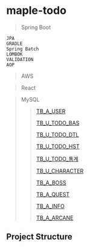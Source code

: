 # maple-todo

> Spring Boot
>   
    JPA
    GRADLE
    Spring Batch
    LOMBOK
    VALIDATION
    AOP
  
  
> AWS

> React

> MySQL
>   > [TB_A_USER](https://www.github.com/kimmoonkyung)
>   > 
>   > [TB_U_TODO_BAS]()
>   >
>   > [TB_U_TODO_DTL]()
>   > 
>   > [TB_U_TODO_HST]()
>   > 
>   > [TB_U_TODO_통계]()
>   > 
>   > [TB_U_CHARACTER]()
>   > 
>   > [TB_A_BOSS]()
>   > 
>   > [TB_A_QUEST]()
>   > 
>   > [TB_A_INFO]()
>   > 
>   > [TB_A_ARCANE]()


## Project Structure
